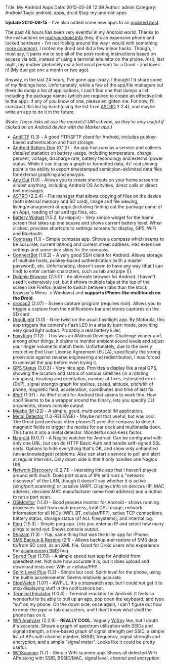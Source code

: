Title: My Android Apps
Date: 2010-02-28 12:39
Author: admin
Category: Android
Tags: android, apps, droid
Slug: my-android-apps

**Update 2010-08-15** - I've also added some new apps to an [updated
post][].

The past 48 hours has been very eventful in my Android world. Thanks to
the instructions on [rootyourdroid.info][] (hey, it's an expensive phone
and locked hardware - I'm not fooling around the way I would with
something [more common][]), I rooted my droid and did a few minor hacks.
Though, I must say, it pains me to see all of the post-rooting
instructions based on access via adb, instead of using a terminal
emulator on the phone. Also, last night, my mother (definitely *not* a
technical person) for a Droid - and loves it! (My dad got one a month or
two ago).

Anyway, in the last 24 hours, I've gone app-crazy. I thought I'd share
some of my findings here. Unfortunately, while a few of the app/file
managers out there do dump a list of applications, I can't find one that
dumps a list including the package names (which are required to create
an effective link to the app). If any of you know of one, please
enlighten me. For now, I'll construct this list by hand (using the list
from [ASTRO][] 2.2.4), and maybe write an app to do it in the future.

*(Note: These links all use the market:// URI scheme, so they're only
useful if clicked on an Android device with the Market app.)*

-   [AndFTP][] (1.3) - A good FTP/SFTP client for Android, includes
    pubkey-based authentication and host storage.
-   [Android Battery Dog][] (0.1.2) - An app that runs as a service and
    collects *detailed* statistics on battery usage, including
    temperature, charge percent, voltage, discharge rate, battery
    technology and external power status. While it can display a graph
    or formatted data, its' real shining point is the ability to export
    timestamped semicolon-delimited data files for external graphing and
    analysis.
-   [Any Cut][] (1.0) - Allows you to create shortcuts on your home
    screen to almost anything, including Android OS Acitvities, direct
    calls or direct text messages.
-   [ASTRO][] (2.2.4) - File manager that allows copying of files on the
    device (both internal memory and SD card), image and file viewing,
    listing/management of apps (including finding out the package name
    of an App), reading of tar and tgz files, etc.
-   [Battery Widget][] (1.5.2, by mippin) - Very simple widget for the
    home screen that takes up one square and shows current battery
    level. When clicked, provides shortcuts to settings screens for
    display, GPS, WiFi and Bluetooth.
-   [Compass][] (1.1) - Simple compass app. Shows a compass which seems
    to be accurate, current lat/long and current street address. Has
    extensive settings and some nice skins for the compass.
-   [ConnectBot][] (1.6.2) - A very good SSH client for Android. Allows
    storage of multiple hosts, pubkey-based authentication (with a
    master password), etc. Unfortunately, doesn't seem to have any way
    (that I can find) to enter certain characters, such as tab and pipe
    (|).
-   [Dolphin Browser][] (2.5.0) - An alternate browser for Android. I
    haven't used it extensively yet, but it shows multiple tabs at the
    top of the screen like Firefox (easier to switch between tabs than
    the stock browser's Menu -\> Windows) and **supports iPhone-like
    multitouch on the Droid**.
-   [drocap2][] (2.07) - Screen capture program (requires root). Allows
    you to trigger a capture from the notifications bar and stores
    captures on the SD card.
-   [DroidLight][] (3.0) - Nice twist on the usual flashlight app. By
    Motorola, this app triggers the camera's flash LED in a steady burn
    mode, providing very good light output. Probably a real battery
    killer.
-   [FoxyRing][] (1.12) - This was an ANdroid Developer Challenge winner
    and, among other things, it claims to monitor ambient sound levels
    and adjust your ringer volume to match them. Unfortunately, due to
    the overly restrictive End User License Agreement (EULA),
    specifically the strong provisions against reverse engineering and
    redistribution, I was forced to uninstall the app before even trying
    it.
-   [GPS Status][] (3.0.3) - Very nice app. Provides a display like a
    real GPS, showing the location and status of various satellites (in
    a rotating compass), heading and orientation, number of fixes,
    estimated error (DoP), signal strength graph for stelites, speed,
    altitude, pitch/tilt of phone, magnetic field, acceleration,
    coordinates and time of last fix.
-   [iPerf][] (1.07) - An iPerf client for Android that seems to work
    fine. How cool! Seems to be a wrapper around the binary, lets you
    specify CLI arguments, shows console output.
-   [Meebo IM][] (22) - A simple, good, multi-protocol IM application.
-   [Metal Detector][] (1.2-RELEASE) - Maybe not that useful, but way
    cool. The Droid (and perhaps other phones?) uses the compass to
    detect magnetic fields to trigger the modes for car dock and
    multimedia dock. This turns it into a metal detector. Wonderful
    cool-ness factor.
-   [Nagroid][] (0.0.7) - A Nagios watcher for Android. Can be
    configured with only one URL, but can do HTTP Basic Auth and handle
    self-signed SSL certs. Options to hide everything that's OK, and
    show only unhandled (un-acknowledged) problems. Also can start a
    service to poll and alert at regular intervals. Only down side is
    that it only handles one Nagios URL.
-   [Network Discovery][] (0.2.7.1) - Intersting little app that I
    haven't played around with much. Does port scans of IPs and runs a
    "network discovery" of the LAN, though it doesn't say whether it is
    active (ping/port scanning) or passive (ARP). Displays info on
    devices (IP, MAC address, decodes MAC manufacturer name from
    address) and a button to run a port scan.
-   [OSMonitor][] (1.1.0) - Good process monitor for Android - shows
    running processes. load from each process, total CPU usage, network
    information for all NICs (WiFi, BT, cellular/PPP), active TCP
    connections, battery status, storage status (of ALL filesystems),
    and internal log.
-   [Ping][] (1.5.3) - Simple ping app. Lets you enter an IP and select
    how many pings to send out. Shows console output.
-   [Shazam][] (1.3) - Yup, same thing that was the killer app for
    iPhone.
-   [SMS Backup & Restore][] (2.1) - Allows backup and restore of SMS
    data to/from SD card, as an XML file. Good for Droid users who
    experience the [disappearing SMS][] bug.
-   [Speed Test][] (1.7.0) - A simple speed test app for Android from
    speedtest.net. Not sure how accurate it is, but it does upload and
    download tests over WiFi or cellular/PPP.
-   [Spirit Level Plus][] (1.2) - Simple but cool. Spirit level for the
    phone, using the builtin accelerometer. Seems relatively accurate.
-   [StopWatch][] (1.07) - AWFUL. It's a stopwatch app, but I could
    *not* get it to stop displaying stuff in the notifications bar.
-   [Terminal Emulator][] (1.0.4) - Terminal emulator for Android. It
    feels so wonderful to be able to pull up an app, pop open the
    keyboard, and type "su" on my phone. On the down side, once again, I
    can't figure out how to enter the pipe or tab characters, and I
    don't know what shell the phone has on it.
-   [Wifi Analyzer][] (2.2.9) - **REALLY COOL**. Vaguely [WiSpy][] like,
    but I doubt it's accurate. Shows a graph of spectrum utilization
    with SSIDs and signal strength, a time-based graph of signal
    strength per SSID, a simple list of APs with channel number, BSSID,
    frequency, signal strength and encryption, and a simple "signal
    meter". Looks like it could be pretty useful.
-   [WifiScanner][] (1.7) - Simple WiFi scanner app. Shows all detected
    WiFi APs along with SSID, BSSID/MAC, signal level, channel and
    encryption.

  [updated post]: /2010/08/updated-android-app-list/
  [rootyourdroid.info]: http://rootyourdroid.info
  [more common]: http://blog.jasonantman.com/2009/11/root-on-a-cyclades-acs-console-server/
  [ASTRO]: market://details?id=com.metago.astro
  [AndFTP]: market://details?id=lysesoft.andftp
  [Android Battery Dog]: market://details?id=net.sf.andbatdog.batterydog
  [Any Cut]: market://details?id=com.appdroid.anycut
  [Battery Widget]: market://details?id=com.geekyouup.android.widgets.battery
  [Compass]: market://details?id=com.apksoftware.compass
  [ConnectBot]: market://details?id=org.connectbot
  [Dolphin Browser]: market://details?id=com.mgeek.android.DolphinBrowser.Browser
  [drocap2]: market://details?id=com.gmail.nagamatu.drocap2
  [DroidLight]: market://details?id=com.motorola.dlight
  [FoxyRing]: market://details?id=com.levelup.foxyring
  [GPS Status]: market://details?id=com.eclipsim.gpsstatus2
  [iPerf]: market://details?id=com.magicandroidapps.iperf
  [Meebo IM]: market://details?id=com.meebo
  [Metal Detector]: market://details?id=com.imkurt.metaldetector
  [Nagroid]: market://details?id=de.schoar.nagroid
  [Network Discovery]: market://details?id=info.lamatricexiste.network
  [OSMonitor]: market://details?id=com.eolwral.osmonitor
  [Ping]: market://details?id=com.mm.network
  [Shazam]: market://details?id=com.shazam.android
  [SMS Backup & Restore]: market://details?id=com.riteshsahu.SMSBackupRestore
  [disappearing SMS]: http://code.google.com/p/android/issues/detail?id=5669
  [Speed Test]: market://details?id=org.zwanoo.android.speedtest
  [Spirit Level Plus]: market://details?id=com.wasserwaage
  [StopWatch]: market://details?id=com.sportstracklive.stopwatch
  [Terminal Emulator]: market://details?id=jackpal.androidterm
  [Wifi Analyzer]: market://details?id=com.farproc.wifi.analyzer
  [WiSpy]: http://www.metageek.net/products/wi-spy-24x
  [WifiScanner]: market://details?id=gr.androiddev.WifiScanner
